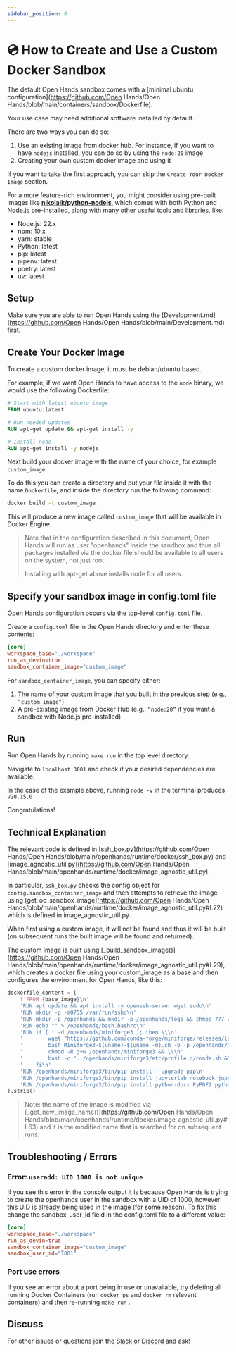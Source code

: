 ```yaml
---
sidebar_position: 6
---
```


# 💿 How to Create and Use a Custom Docker Sandbox

The default Open Hands sandbox comes with a [minimal ubuntu configuration](https://github.com/Open Hands/Open Hands/blob/main/containers/sandbox/Dockerfile).

Your use case may need additional software installed by default.

There are two ways you can do so:

1. Use an existing image from docker hub. For instance, if you want to have `nodejs` installed, you can do so by using the `node:20` image
2. Creating your own custom docker image and using it

If you want to take the first approach, you can skip the `Create Your Docker Image` section.

For a more feature-rich environment, you might consider using pre-built images like **[nikolaik/python-nodejs](https://hub.docker.com/r/nikolaik/python-nodejs)**, which comes with both Python and Node.js pre-installed, along with many other useful tools and libraries, like:

- Node.js: 22.x
- npm: 10.x
- yarn: stable
- Python: latest
- pip: latest
- pipenv: latest
- poetry: latest
- uv: latest

## Setup

Make sure you are able to run Open Hands using the [Development.md](https://github.com/Open Hands/Open Hands/blob/main/Development.md) first.

## Create Your Docker Image

To create a custom docker image, it must be debian/ubuntu based.

For example, if we want Open Hands to have access to the `node` binary, we would use the following Dockerfile:

```dockerfile
# Start with latest ubuntu image
FROM ubuntu:latest

# Run needed updates
RUN apt-get update && apt-get install -y

# Install node
RUN apt-get install -y nodejs
```

Next build your docker image with the name of your choice, for example `custom_image`.

To do this you can create a directory and put your file inside it with the name `Dockerfile`, and inside the directory run the following command:

```bash
docker build -t custom_image .
```

This will produce a new image called ```custom_image``` that will be available in Docker Engine.

> Note that in the configuration described in this document, Open Hands will run as user "openhands" inside the sandbox and thus all packages installed via the docker file should be available to all users on the system, not just root.
>
> Installing with apt-get above installs node for all users.

## Specify your sandbox image in config.toml file

Open Hands configuration occurs via the top-level `config.toml` file.

Create a `config.toml` file in the Open Hands directory and enter these contents:

```toml
[core]
workspace_base="./workspace"
run_as_devin=true
sandbox_container_image="custom_image"
```

For `sandbox_container_image`, you can specify either:

1. The name of your custom image that you built in the previous step (e.g., `”custom_image”`)
2. A pre-existing image from Docker Hub (e.g., `”node:20”` if you want a sandbox with Node.js pre-installed)

## Run
Run Open Hands by running ```make run``` in the top level directory.

Navigate to ```localhost:3001``` and check if your desired dependencies are available.

In the case of the example above, running ```node -v``` in the terminal produces ```v20.15.0```

Congratulations!

## Technical Explanation

The relevant code is defined in [ssh_box.py](https://github.com/Open Hands/Open Hands/blob/main/openhands/runtime/docker/ssh_box.py) and [image_agnostic_util.py](https://github.com/Open Hands/Open Hands/blob/main/openhands/runtime/docker/image_agnostic_util.py).

In particular, `ssh_box.py` checks the config object for ```config.sandbox_container_image``` and then attempts to retrieve the image using [get_od_sandbox_image](https://github.com/Open Hands/Open Hands/blob/main/openhands/runtime/docker/image_agnostic_util.py#L72) which is defined in image_agnostic_util.py.

When first using a custom image, it will not be found and thus it will be built (on subsequent runs the built image will be found and returned).

The custom image is built using [_build_sandbox_image()](https://github.com/Open Hands/Open Hands/blob/main/openhands/runtime/docker/image_agnostic_util.py#L29), which creates a docker file using your custom_image as a base and then configures the environment for Open Hands, like this:

```python
dockerfile_content = (
    f'FROM {base_image}\n'
    'RUN apt update && apt install -y openssh-server wget sudo\n'
    'RUN mkdir -p -m0755 /var/run/sshd\n'
    'RUN mkdir -p /openhands && mkdir -p /openhands/logs && chmod 777 /openhands/logs\n'
    'RUN echo "" > /openhands/bash.bashrc\n'
    'RUN if [ ! -d /openhands/miniforge3 ]; then \\\n'
    '        wget "https://github.com/conda-forge/miniforge/releases/latest/download/Miniforge3-$(uname)-$(uname -m).sh" && \\\n'
    '        bash Miniforge3-$(uname)-$(uname -m).sh -b -p /openhands/miniforge3 && \\\n'
    '        chmod -R g+w /openhands/miniforge3 && \\\n'
    '        bash -c ". /openhands/miniforge3/etc/profile.d/conda.sh && conda config --set changeps1 False && conda config --append channels conda-forge"; \\\n'
    '    fi\n'
    'RUN /openhands/miniforge3/bin/pip install --upgrade pip\n'
    'RUN /openhands/miniforge3/bin/pip install jupyterlab notebook jupyter_kernel_gateway flake8\n'
    'RUN /openhands/miniforge3/bin/pip install python-docx PyPDF2 python-pptx pylatexenc openai\n'
).strip()
```

> Note: the name of the image is modified via [_get_new_image_name()](https://github.com/Open Hands/Open Hands/blob/main/openhands/runtime/docker/image_agnostic_util.py#L63) and it is the modified name that is searched for on subsequent runs.

## Troubleshooting / Errors

### Error: ```useradd: UID 1000 is not unique```

If you see this error in the console output it is because Open Hands is trying to create the openhands user in the sandbox with a UID of 1000, however this UID is already being used in the image (for some reason). To fix this change the sandbox_user_id field in the config.toml file to a different value:

```toml
[core]
workspace_base="./workspace"
run_as_devin=true
sandbox_container_image="custom_image"
sandbox_user_id="1001"
```

### Port use errors

If you see an error about a port being in use or unavailable, try deleting all running Docker Containers (run `docker ps` and `docker rm` relevant containers) and then re-running ```make run``` .

## Discuss

For other issues or questions join the [Slack](https://join.slack.com/t/openhands/shared_invite/zt-2ngejmfw6-9gW4APWOC9XUp1n~SiQ6iw) or [Discord](https://discord.gg/ESHStjSjD4) and ask!
